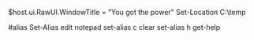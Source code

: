 $host.ui.RawUI.WindowTitle = "You got the power"
Set-Location C:\temp


#alias
Set-Alias edit notepad
set-alias c clear
set-alias h get-help

